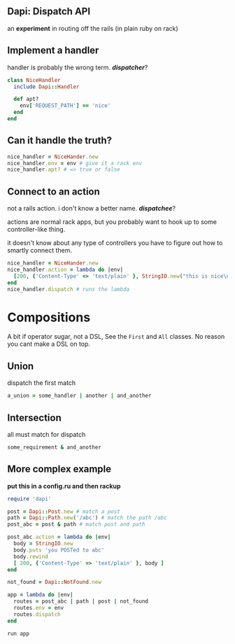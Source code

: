 ## Dapi: Dispatch API

an **experiment** in routing off the rails (in plain ruby on rack)

## Implement a handler

handler is probably the wrong term. ***dispatcher***?

```ruby
class NiceHandler
  include Dapi::Handler

  def apt?
    env['REQUEST_PATH'] == 'nice'
  end
end
```

## Can it handle the truth?

```ruby
nice_handler = NiceHander.new
nice_handler.env = env # give it a rack env
nice_handler.apt? # => true or false
```

## Connect to an action

not a rails action. i don't know a better name. ***dispatchee***?

actions are normal rack apps, but you probably want to hook up to some
controller-like thing.

it doesn't know about any type of controllers you have to figure out how to
smartly connect them.

```ruby
nice_handler = NiceHander.new
nice_handler.action = lambda do |env|
  [200, {'Content-Type' => 'text/plain' }, StringIO.new("this is nice\n") ]
end
nice_handler.dispatch # runs the lambda
```

# Compositions

A bit if operator sugar, not a DSL, See the `First` and `All` classes.
No reason you cant make a DSL on top.

## Union

dispatch the first match

```ruby
a_union = some_handler | another | and_another

```

## Intersection

all must match for dispatch

```ruby
some_requirement & and_another
```

## More complex example

**put this in a config.ru and then rackup**

```ruby
require 'dapi'

post = Dapi::Post.new # match a post
path = Dapi::Path.new('/abc') # match the path /abc
post_abc = post & path # match post and path

post_abc.action = lambda do |env|
  body = StringIO.new
  body.puts 'you POSTed to abc'
  body.rewind
  [ 200, {'Content-Type' => 'text/plain' }, body ]
end

not_found = Dapi::NotFound.new

app = lambda do |env|
  routes = post_abc | path | post | not_found
  routes.env = env
  routes.dispatch
end

run app
```
